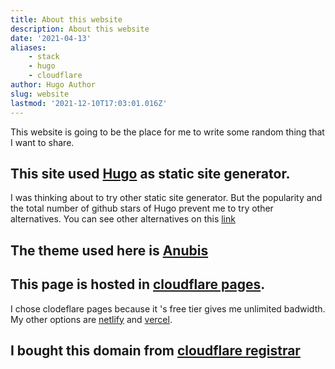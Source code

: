 ```yaml
---
title: About this website
description: About this website
date: '2021-04-13'
aliases:
    - stack
    - hugo
    - cloudflare
author: Hugo Author
slug: website
lastmod: '2021-12-10T17:03:01.016Z'
---
```


This website is going to be the place for me to write some random thing that I want to share.

## This site used [Hugo](https://gohugo.io/) as static site generator.
I was thinking about to try other static site generator. But the popularity and the total number of github stars of Hugo prevent me to try other alternatives. You can see other alternatives on this [link](https://jamstack.org/generators/)

## The theme used here is [Anubis](https://github.com/mitrichius/hugo-theme-anubis)

## This page is hosted in [cloudflare pages](https://pages.cloudflare.com/).
I chose clodeflare pages because it 's free tier gives me unlimited badwidth. My other options are [netlify](https://www.netlify.com/) and [vercel](https://vercel.com/).

## I bought this domain from [cloudflare registrar](https://www.cloudflare.com/products/registrar/)

